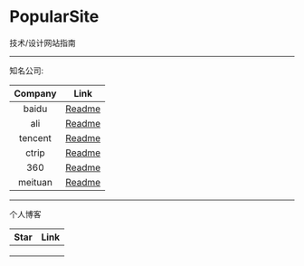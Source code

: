 # PopularSite
技术/设计网站指南

******



知名公司:

| Company |                   Link                   |
| :-----: | :--------------------------------------: |
|  baidu  | [Readme](https://github.com/EricYellow/PopularSite/blob/master/baidu/baidu.md) |
|   ali   | [Readme](https://github.com/EricYellow/PopularSite/blob/master/ali/ali.md) |
| tencent | [Readme](https://github.com/EricYellow/PopularSite/blob/master/tencent/tencent.md) |
|  ctrip  | [Readme](https://github.com/EricYellow/PopularSite/blob/master/ctrip/ctrip.md) |
|   360   | [Readme](https://github.com/EricYellow/PopularSite/blob/master/360/360.md) |
| meituan | [Readme](https://github.com/EricYellow/PopularSite/blob/master/meituan/meituan.md) |







*******

个人博客

| Star | Link |
| :--: | :--: |
|      |      |
|      |      |
|      |      |